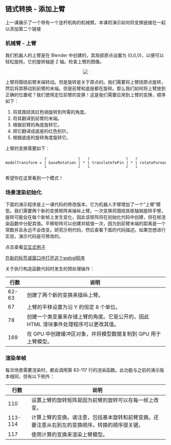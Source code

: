 ## 链式转换 - 添加上臂

上一课展示了一个带有一个连杆机构的机械臂。本课将演示如何将变换链接在一起以添加第二个链接

### 机械臂 - 上臂

我们机器人的上臂是在 Blender 中创建的，其局部原点设置为 (0,0,0)，以便可以轻松旋转。它的旋转轴是 Z 轴。检查上臂的图像。

<center>
<img src='/6/upperarm.png' />
</center>

上臂将围绕前臂末端转动。但是旋转是关于原点的。我们需要将上臂绕原点旋转，然后将其移动到前臂的末端。但是前臂和底座都在旋转。那么我们如何将上臂放到正确的位置呢？我们使用定位前臂的变换！这是我们需要应用到上臂的变换，顺序如下：

1. 将其围绕其红色销旋转到所需的角度。
2. 将其翻译到前臂的末端。
3. 根据前臂的角度旋转它。
4. 把它翻译成底座的红色别针。
5. 根据底座的旋转角度旋转它。

上臂的变换需要如下：


```html
                 ┌              ┐   ┌                ┐   ┌               ┐   ┌                       ┐   ┌                ┐ Eq1
modelTransform = │ baseRotation │ * | translateToPin | * | rotateForearm | * | translateToForearmEnd | * | rotateUpperarm |
                 └              ┘   └                ┘   └               ┘   └                       ┘   └                ┘
```

希望你在这里看到一个模式！

### 场景渲染初始化

下面的演示程序是上一课代码的修改版本。它为机器人手臂增加了一个“上臂”模型。我们需要两个新的变换矩阵来操纵上臂。一次变换将围绕其枢轴销旋转手臂。旋转可能会在每个新帧上发生变化，因此该矩阵将在初始化代码中创建，但在帧渲染函数中分配其值。平移矩阵可以创建并赋值一次，因为到前臂末端的距离是一个常数并且永远不会改变。研究示例代码，然后查看下面的代码描述。如果您想进行实验，演示代码是可修改的。

点击查看[交互式例子](http://learnwebgl.brown37.net/transformations2/transformations_example3.html#scene-rendering-initialization)

[在新的标签或窗口中打开这个webgl程序](http://learnwebgl.brown37.net/transformations2/simple_transform_example3/simple_transform_example3.html)

关于执行构造函数代码时发生的预处理操作：

| 行数 | 说明 |
| -- | -- |
| 62-63 | 创建了两个新的变换来操纵上臂。 |
| 67 | 上臂的平移设置为沿 Y 的恒定 8 个单位。|
| 78 | 创建一个类变量来存储上臂的角度。它是公开的，因此 HTML 滑块事件处理程序可以更改其值。 |
| 169 | 在 GPU 中创建缓冲区对象，并将模型数据复制到 GPU 用于上臂模型。 |

### 渲染单帧

每次场景需要渲染时，都会调用第 83-117 行的渲染函数。此功能与之前的演示版本相同，但有以下例外：

| 行数 | 说明 |
| -- | -- |
| 110 | 设置上臂的旋转矩阵是因为前臂的旋转可以在每一帧上改变。 |
| 113-114 | 计算上臂的变换。请注意，包括基本旋转和前臂变换。还要注意从右到左的变换顺序。转换的顺序很关键。 |
| 117 | 使用计算的变换来渲染上臂模型。 |